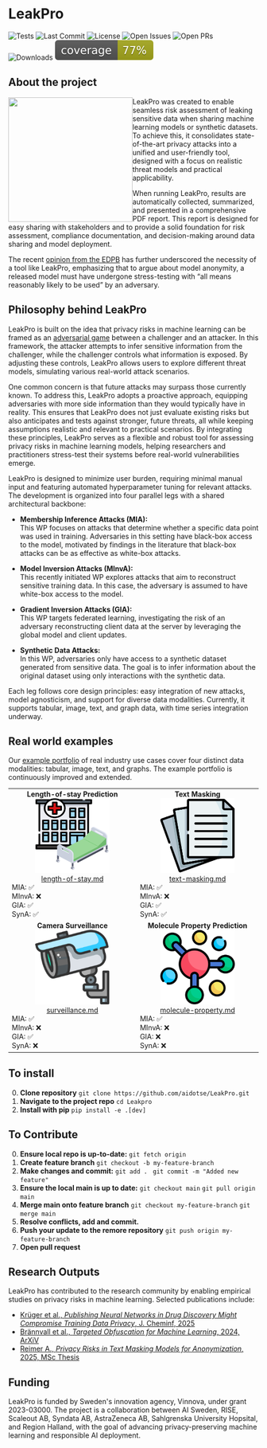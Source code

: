 # LeakPro

![Tests](https://github.com/aidotse/LeakPro/actions/workflows/run_tests.yml/badge.svg)
![Last Commit](https://img.shields.io/github/last-commit/aidotse/LeakPro)
![License](https://img.shields.io/github/license/aidotse/LeakPro)
![Open Issues](https://img.shields.io/github/issues/aidotse/LeakPro)
![Open PRs](https://img.shields.io/github/issues-pr/aidotse/LeakPro)
![Downloads](https://img.shields.io/github/downloads/aidotse/LeakPro/total)
![Coverage](https://github.com/aidotse/LeakPro/blob/gh-pages/coverage.svg)

## About the project
<img align="left" width="250" height="250" src="https://github.com/aidotse/LeakPro/blob/main/resources/logo.jpg">


LeakPro was created to enable seamless risk assessment of leaking sensitive data when sharing machine learning models or synthetic datasets.  
To achieve this, it consolidates state-of-the-art privacy attacks into a unified and user-friendly tool, designed with a focus on realistic threat models and practical applicability.

When running LeakPro, results are automatically collected, summarized, and presented in a comprehensive PDF report. This report is designed for easy sharing with stakeholders and to provide a solid foundation for risk assessment, compliance documentation, and decision-making around data sharing and model deployment.

The recent [opinion from the EDPB](https://www.edpb.europa.eu/system/files/2024-12/edpb_opinion_202428_ai-models_en.pdf) has further underscored the necessity of a tool like LeakPro, emphasizing that to argue about model anonymity, a released model must have undergone stress-testing with “all means reasonably likely to be used” by an adversary.



## Philosophy behind LeakPro


LeakPro is built on the idea that privacy risks in machine learning can be framed as an [adversarial game](https://arxiv.org/abs/2212.10986) between a challenger and an attacker. In this framework, the attacker attempts to infer sensitive information from the challenger, while the challenger controls what information is exposed. By adjusting these controls, LeakPro allows users to explore different threat models, simulating various real-world attack scenarios.  

One common concern is that future attacks may surpass those currently known. To address this, LeakPro adopts a proactive approach, equipping adversaries with more side information than they would typically have in reality. This ensures that LeakPro does not just evaluate existing risks but also anticipates and tests against stronger, future threats, all while keeping assumptions realistic and relevant to practical scenarios. By integrating these principles, LeakPro serves as a flexible and robust tool for assessing privacy risks in machine learning models, helping researchers and practitioners stress-test their systems before real-world vulnerabilities emerge.  

LeakPro is designed to minimize user burden, requiring minimal manual input and featuring automated hyperparameter tuning for relevant attacks. The development is organized into four parallel legs with a shared architectural backbone:  
- **Membership Inference Attacks (MIA):**  
  This WP focuses on attacks that determine whether a specific data point was used in training. Adversaries in this setting have black-box access to the model, motivated by findings in the literature that black-box attacks can be as effective as white-box attacks.  

- **Model Inversion Attacks (MInvA):**  
  This recently initiated WP explores attacks that aim to reconstruct sensitive training data. In this case, the adversary is assumed to have white-box access to the model.  

- **Gradient Inversion Attacks (GIA):**  
  This WP targets federated learning, investigating the risk of an adversary reconstructing client data at the server by leveraging the global model and client updates.  

- **Synthetic Data Attacks:**  
  In this WP, adversaries only have access to a synthetic dataset generated from sensitive data. The goal is to infer information about the original dataset using only interactions with the synthetic data.  

Each leg follows core design principles: easy integration of new attacks, model agnosticism, and support for diverse data modalities. Currently, it supports tabular, image, text, and graph data, with time series integration underway.  


## Real world examples

Our [example portfolio](https://github.com/aidotse/LeakPro/tree/readme/examples) of real industry use cases cover four distinct data modalities: tabular, image, text, and graphs. The example portfolio is continuously improved and extended.

<div align="center">

<table>
  <tr>
    <td align="center" width="400" height="200">
      <strong>Length-of-stay Prediction</strong><br>
      <img src="./resources/los.png" alt="LOS" style="width:150px; height:150px;">
      <br>
      <a href="length-of-stay.md">length-of-stay.md</a>
      <div style="text-align: left;">
        MIA: ✅<br>
        MInvA: ❌<br>
        GIA: ✅</br>
        SynA: ✅
      </div>
    </td>
    <td align="center" width="400" height="200">
      <strong>Text Masking</strong><br>
      <img src="./resources/NER.png" alt="NER" style="width:150px; height:150px;">
      <br>
      <a href="text-masking.md">text-masking.md</a>
      <div style="text-align: left;">
        MIA: ✅<br>
        MInvA: ❌<br>
        GIA: ✅</br>
        SynA: ✅
      </div>
    </td>
  </tr>
  <tr>
    <td align="center" width="400" height="200">
      <strong>Camera Surveillance</strong><br>
      <img src="./resources/surveillance.png" alt="Surveillance" style="width:150px; height:150px;">
      <br>
      <a href="surveillance.md">surveillance.md</a>
      <div style="text-align: left;">
        MIA: ✅<br>
        MInvA: ❌<br>
        GIA: ✅</br>
        SynA: ❌
      </div>
    </td>
    <td align="center" width="400" height="200">
      <strong>Molecule Property Prediction</strong><br>
      <img src="./resources/graph.png" alt="Graph" style="width:150px; height:150px;">
      <br>
      <a href="molecule-property.md">molecule-property.md</a>
      <div style="text-align: left;">
        MIA: ✅<br>
        MInvA: ❌<br>
        GIA: ❌</br>
        SynA: ❌
      </div>
    </td>
  </tr>
</table>

</div>




## To install
0. **Clone repository**
`git clone https://github.com/aidotse/LeakPro.git`
1. **Navigate to the project repo**
`cd Leakpro`
2. **Install with pip**
`pip install -e .[dev]`

## To Contribute
0. **Ensure local repo is up-to-date:**
`git fetch origin`
2. **Create feature branch**
 `git checkout -b my-feature-branch`
3. **Make changes and commit:**
`git add . ` 
`git commit -m "Added new feature" `
4. **Ensure the local main is up to date:**
`git checkout main`
`git pull origin main`
5. **Merge main onto feature branch**
`git checkout my-feature-branch`
`git merge main`
6. **Resolve conflicts, add and commit.**
7. **Push your update to the remore repository**
`git push origin my-feature-branch`
8. **Open pull request**


## Research Outputs  
LeakPro has contributed to the research community by enabling empirical studies on privacy risks in machine learning. Selected publications include:  

- [Krüger et al., *Publishing Neural Networks in Drug Discovery Might Compromise Training Data Privacy*, J. Cheminf, 2025](https://arxiv.org/abs/2410.16975)  
- [Brännvall et al., *Targeted Obfuscation for Machine Learning*, 2024, ArXiV](https://arxiv.org/abs/2501.11525)
- [Reimer A., *Privacy Risks in Text Masking Models for Anonymization*, 2025, MSc Thesis](https://odr.chalmers.se/server/api/core/bitstreams/3c2efd19-5440-43f7-a25f-051313f99c60/content)

## Funding  
LeakPro is funded by Sweden's innovation agency, Vinnova, under grant 2023-03000. The project is a collaboration between AI Sweden, RISE, Scaleout AB, Syndata AB, AstraZeneca AB, Sahlgrenska University Hopsital, and Region Halland, with the goal of advancing privacy-preserving machine learning and responsible AI deployment.  
